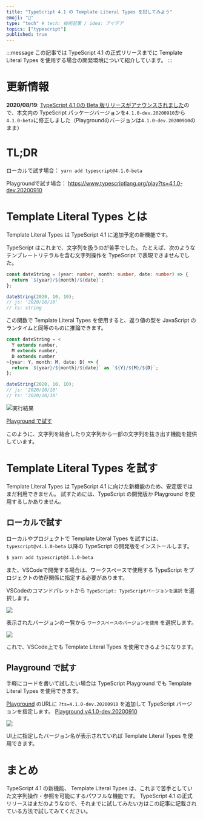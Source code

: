 ```yaml
---
title: "TypeScript 4.1 の Template Literal Types を試してみよう"
emoji: "🍬"
type: "tech" # tech: 技術記事 / idea: アイデア
topics: ["typescript"]
published: true
---
```


:::message
この記事では TypeScript 4.1 の正式リリースまでに Template Literal Types を使用する場合の開発環境について紹介しています。
:::

# 更新情報

**2020/08/19**: [TypeScript 4.1.0の Beta 版リリースがアナウンスされました](https://devblogs.microsoft.com/typescript/announcing-typescript-4-1-beta/)ので、本文内の TypeScript パッケージバージョンを`4.1.0-dev.20200910`から`4.1.0-beta`に修正しました（Playgroundのバージョンは`4.1.0-dev.20200910`のまま）

# TL;DR

ローカルで試す場合：
`yarn add typescript@4.1.0-beta`

Playgroundで試す場合：
https://www.typescriptlang.org/play?ts=4.1.0-dev.20200910


# Template Literal Types とは

Template Literal Types は TypeScript 4.1 に追加予定の新機能です。

TypeScript はこれまで、文字列を扱うのが苦手でした。
たとえば、次のようなテンプレートリテラルを含む文字列操作を TypeScript で表現できませんでした。

```ts
const dateString = (year: number, month: number, date: number) => {
  return `${year}/${month}/${date}`;
};

dateString(2020, 10, 10);
// js: '2020/10/10'
// ts: string
```

この関数で Template Literal Types を使用すると、返り値の型を JavaScript のランタイムと同等のものに推論できます。

```ts
const dateString = <
  Y extends number,
  M extends number,
  D extends number
>(year: Y, month: M, date: D) => {
  return `${year}/${month}/${date}` as `${Y}/${M}/${D}`;
};

dateString(2020, 10, 10);
// js: '2020/10/10'
// ts: '2020/10/10'
```

![実行結果](https://storage.googleapis.com/zenn-user-upload/w2p4i4hra6pe39j7ksx9aj6n8or9)

[Playground で試す](https://www.typescriptlang.org/play?ts=4.1.0-dev.20200910#code/MYewdgzgLgBAJgQygUwMpQE4EswHMYC8MAPALABQMMAmjMgB4phwQxgCuAtgEbIYA0FKgFk6jZM1YcefQZRgARMUxZsuvDBQB8ACgCeyBBgBcNfjE7goAC1PDziFKYUBKQlpgBvITAzIo7BhgMAAGACSeBkYAvgD0EZZgNnERjsjRITAIrOGe1CmewgUKGQDcFNHl5BRp6Nh4OgBMAAwt5gCMzR3NLqVAA)

このように、文字列を結合したり文字列から一部の文字列を抜き出す機能を提供しています。

# Template Literal Types を試す

Template Literal Types は TypeScript 4.1 に向けた新機能のため、安定版ではまだ利用できません。
試すためには、TypeScript の開発版か Playground を使用するしかありません。

## ローカルで試す

ローカルやプロジェクトで Template Literal Types を試すには、 `typescript@v4.1.0-beta` 以降の TypeScript の開発版をインストールします。

```sh
$ yarn add typescript@4.1.0-beta
```

また、VSCodeで開発する場合は、ワークスペースで使用する TypeScript をプロジェクトの依存関係に指定する必要があります。

VSCodeのコマンドパレットから `TypeScript: TypeScriptバージョンを選択` を選択します。

![](https://storage.googleapis.com/zenn-user-upload/e8eyvz92jmuwk1h1dtz09ckf49tk)

表示されたバージョンの一覧から `ワークスペースのバージョンを使用` を選択します。

![](https://storage.googleapis.com/zenn-user-upload/i04t5cipii9nfw2fnvwtiro4txvt)

これで、VSCode上でも Template Literal Types を使用できるようになります。

## Playground で試す

手軽にコードを書いて試したい場合は TypeScript Playground でも Template Literal Types を使用できます。

[Playground](https://www.typescriptlang.org/play) のURLに `?ts=4.1.0-dev.20200910` を追加して TypeScript バージョンを指定します。
[Playground v4.1.0-dev.20200910](https://www.typescriptlang.org/play?ts=4.1.0-dev.20200910)

![](https://storage.googleapis.com/zenn-user-upload/zmnf6akejfiwc7nnc10ajjzw3c9c)

UI上に指定したバージョン名が表示されていれば Template Literal Types を使用できます。

# まとめ

TypeScript 4.1 の新機能、 Template Literal Types は、これまで苦手としていた文字列操作・参照を可能にするパワフルな機能です。
TypeScript 4.1 の正式リリースはまだのようなので、それまでに試してみたい方はこの記事に記載されている方法で試してみてください。
